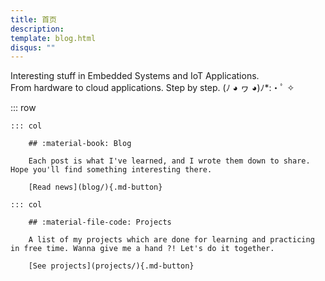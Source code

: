 ```yaml
---
title: 首页
description: 
template: blog.html
disqus: ""
---
```


<style>
    .md-typeset .cover {
        display: none;
    }
    .md-typeset .cover + hr {
        display: none;
    }
    .md-typeset h1,
    .md-typeset h2 {
        color: navy;
    }
</style>

Interesting stuff in Embedded Systems and IoT Applications.\
From hardware to cloud applications. Step by step.
(ﾉ ◕ ヮ ◕)ﾉ*:・ﾟ ✧

::: row

    ::: col

        ## :material-book: Blog

        Each post is what I've learned, and I wrote them down to share. Hope you'll find something interesting there.

        [Read news](blog/){.md-button}

    ::: col

        ## :material-file-code: Projects

        A list of my projects which are done for learning and practicing in free time. Wanna give me a hand ?! Let's do it together.

        [See projects](projects/){.md-button}